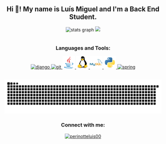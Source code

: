 <h2 align="center">Hi 👋! My name is Luís Miguel and I'm a Back End Student.</h2>

<div align="center">
  <img src="https://github-readme-stats.vercel.app/api?username=LuisMiguelPerinotte&theme=tokyonight&show_icons=true&hide_border=true&count_private=true" height="150" alt="stats graph"  />
  <img src="https://github-readme-stats.vercel.app/api/top-langs/?username=LuisMiguelPerinotte&theme=tokyonight&show_icons=true&hide_border=true&layout=compact" />

  
</div>
<br clear="both">
<h3 align="center">Languages and Tools:</h3>
<p align="center"> <a href="https://www.djangoproject.com/" target="_blank" rel="noreferrer"> <img src="https://cdn.worldvectorlogo.com/logos/django.svg" alt="django" width="40" height="40"/> </a> <a href="https://git-scm.com/" target="_blank" rel="noreferrer"> <img src="https://www.vectorlogo.zone/logos/git-scm/git-scm-icon.svg" alt="git" width="40" height="40"/> </a> <a href="https://www.java.com" target="_blank" rel="noreferrer"> <img src="https://raw.githubusercontent.com/devicons/devicon/master/icons/java/java-original.svg" alt="java" width="40" height="40"/> </a> <a href="https://www.linux.org/" target="_blank" rel="noreferrer"> <img src="https://raw.githubusercontent.com/devicons/devicon/master/icons/linux/linux-original.svg" alt="linux" width="40" height="40"/> </a> <a href="https://www.mysql.com/" target="_blank" rel="noreferrer"> <img src="https://raw.githubusercontent.com/devicons/devicon/master/icons/mysql/mysql-original-wordmark.svg" alt="mysql" width="40" height="40"/> </a> <a href="https://www.python.org" target="_blank" rel="noreferrer"> <img src="https://raw.githubusercontent.com/devicons/devicon/master/icons/python/python-original.svg" alt="python" width="40" height="40"/> </a> <a href="https://spring.io/" target="_blank" rel="noreferrer"> <img src="https://www.vectorlogo.zone/logos/springio/springio-icon.svg" alt="spring" width="40" height="40"/> </a> </p>

<br clear="both">
<picture>
  <source media="(prefers-color-scheme: dark)" srcset="https://raw.githubusercontent.com/LuisMiguelPerinotte/LuisMiguelPerinotte/output/github-contribution-grid-snake-dark.svg" />
  <source media="(prefers-color-scheme: light)" srcset="https://raw.githubusercontent.com/LuisMiguelPerinotte/LuisMiguelPerinotte/output/github-contribution-grid-snake.svg" />
  <img alt="GitHub Snake Animation" src="https://raw.githubusercontent.com/LuisMiguelPerinotte/LuisMiguelPerinotte/output/github-contribution-grid-snake.svg" />
</picture>

<div align="center">
<h3 align="center">Connect with me:</h3>
<a href="https://instagram.com/perinotteluis00" target="blank"><img align="center" src="https://raw.githubusercontent.com/rahuldkjain/github-profile-readme-generator/master/src/images/icons/Social/instagram.svg" alt="perinotteluis00" height="30" width="40" /></a>
</div>
